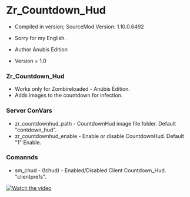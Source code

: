 # Zr_Countdown_Hud
 
* Compiled in version; SourceMod Version: 1.10.0.6492
* Sorry for my English.

* Author Anubis Edition
* Version = 1.0

### Zr_Countdown_Hud

* Works only for Zombireloaded - Anúbis Édition.
* Adds images to the countdown for infection.

### Server ConVars

* zr_countdownhud_path - CountdownHud image file folder. Default "contdown_hud".
* zr_countdownhud_enable - Enable or disable CountdownHud. Default "1" Enable.

### Comannds

* sm_chud - (!chud) - Enabled/Disabled Client Countdown_Hud. "clientprefs".

[![Watch the video](https://i.ibb.co/V9H15Vt/Sem-t-tulo.jpg)](https://youtu.be/aRwl9b5vhBc)
